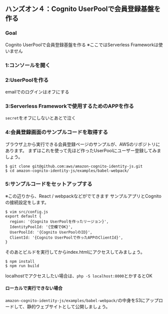 ## ハンズオン４：Cognito UserPoolで会員登録基盤を作る

### Goal
Cognito UserPoolで会員登録基盤を作る
※ここではServerless Frameworkは使いません

### 1:コンソールを開く

### 2:UserPoolを作る
emailでのログインはオフにする

### 3:Serverless Frameworkで使用するためのAPPを作る
`secret`をオフにしないとあとで泣く

### 4:会員登録画面のサンプルコードを取得する
ブラウザ上から実行できる会員登録ページのサンプルが、AWSのリポジトリにあります。
まずはこれを使って先ほど作ったUserPoolにユーザー登録してみましょう。

```
$ git clone git@github.com:aws/amazon-cognito-identity-js.git
$ cd amazon-cognito-identity-js/examples/babel-webpack/
```

### 5:サンプルコードをセットアップする
※この辺りから、React / webpackなどがでてきます
サンプルアプリとCognitoの接続設定をします。

```
$ vim src/config.js
export default {
  region: '{Cognito UserPoolを作ったリージョン}',
  IdentityPoolId: '{空欄でOK}',
  UserPoolId: '{Cognito UserPoolのID}',
  ClientId: '{Cognito UserPoolで作ったAPPのClientId}',
}
```

そのあとビルドを実行してからindex.htmlにアクセスしてみましょう。

```
$ npm install
$ npm run build
```

localhostでアクセスしたい場合は、`php -S localhost:8000`とかするとOK

#### ローカルで実行できない場合
`amazon-cognito-identity-js/examples/babel-webpack/`の中身をS3にアップロードして、静的ウェブサイトとして公開しましょう。
